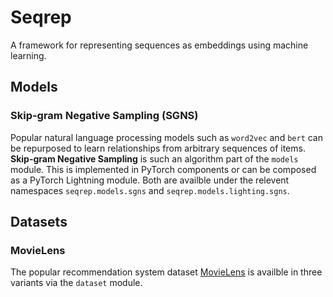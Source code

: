 # Seqrep
A framework for representing sequences as embeddings using machine learning.

## Models

### Skip-gram Negative Sampling (SGNS)

Popular natural language processing models such as `word2vec` and `bert` can be repurposed to learn relationships from arbitrary sequences of items. **Skip-gram Negative Sampling** is such an algorithm part of the `models` module. This is implemented in PyTorch components or can be composed as a PyTorch Lightning module. Both are availble under the relevent namespaces `seqrep.models.sgns` and `seqrep.models.lighting.sgns`.

## Datasets

### MovieLens

The popular recommendation system dataset [MovieLens](https://grouplens.org/datasets/movielens/) is availble in three variants via the `dataset` module.
